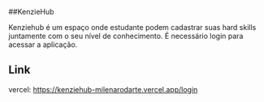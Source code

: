##KenzieHub

Kenziehub é um espaço onde estudante podem cadastrar suas hard skills juntamente com o seu nível de conhecimento. É necessário login para acessar a aplicação. 

## Link
vercel: https://kenziehub-milenarodarte.vercel.app/login
